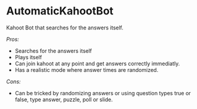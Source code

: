 # AutomaticKahootBot
Kahoot Bot that searches for the answers itself.

*Pros:*
 - Searches for the answers itself
 - Plays itself
 - Can join kahoot at any point and get answers correctly immediatly.
 - Has a realistic mode where answer times are randomized.
 
*Cons:*
 - Can be tricked by randomizing answers or using question types true or false, type answer, puzzle, poll or slide.
